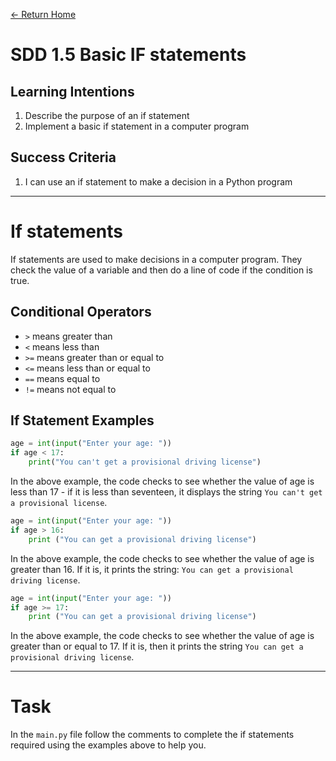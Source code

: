 [<- Return Home](/index.md)
# SDD 1.5 Basic IF statements

## Learning Intentions
  1. Describe the purpose of an if statement
  2. Implement a basic if statement in a computer program
## Success Criteria
1. I can use an if statement to make a decision in a Python program
---

# If statements 
If statements are used to make decisions in a computer program. They check the value of a variable and then do a line of code if the condition is true. 

## Conditional Operators

* `>` means greater than
* `<` means less than
* `>=` means greater than or equal to
* `<=` means less than or equal to
* `==` means equal to
* `!=` means not equal to


## If Statement Examples

```python
age = int(input("Enter your age: "))
if age < 17:
	print("You can't get a provisional driving license")
```

In the above example, the code checks to see whether the value of age is less than 17 - if it is less than seventeen, it displays the string `You can't get a provisional license`.

```python
age = int(input("Enter your age: "))
if age > 16:
	print ("You can get a provisional driving license")
```
In the above example, the code checks to see whether the value of age is greater than 16. If it is, it prints the string: `You can get a provisional driving license`.

```python
age = int(input("Enter your age: "))
if age >= 17:
	print ("You can get a provisional driving license")
```
In the above example, the code checks to see whether the value of age is greater than or equal to 17. If it is, then it prints the string `You can get a provisional driving license`.

---

# Task
In the `main.py` file follow the comments to complete the if statements required using the examples above to help you. 